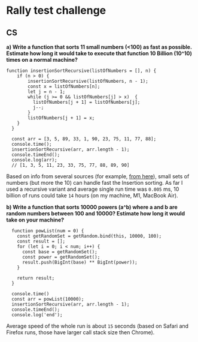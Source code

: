 # Rally test challenge

## CS 
**a) Write a function that sorts 11 small numbers (<100) as fast as possible. Estimate how long it would take to execute that function 10 Billion (10^10) times on a normal machine?**

```
function insertionSortRecursive(listOfNumbers = [], n) {
    if (n > 0) {
        insertionSortRecursive(listOfNumbers, n - 1);
        const x = listOfNumbers[n];
        let j = n - 1;
        while (j >= 0 && listOfNumbers[j] > x)  {
          listOfNumbers[j + 1] = listOfNumbers[j];
          j--;
        }
        listOfNumbers[j + 1] = x;
    }
  }

  const arr = [3, 5, 89, 33, 1, 90, 23, 75, 11, 77, 88];
  console.time();
  insertionSortRecursive(arr, arr.length - 1);
  console.timeEnd();
  console.log(arr);
  // [1, 3, 5, 11, 23, 33, 75, 77, 88, 89, 90]
```
Based on info from several sources (for example, [from here](https://www.cpp.edu/~ftang/courses/CS241/notes/sorting.htm)), small sets of numbers (but more the 10) can handle fast the Insertion sorting.
As far I used a recursive variant and average single run time was `0.005` ms, 10 billion of runs could take `14` hours (on my machine, M1, MacBook Air).

**b) Write a function that sorts 10000 powers (a^b) where a and b are random numbers between 100 and 10000? Estimate how long it would take on your machine?**

```
  function powList(num = 0) {
    const getRandomSet = getRandom.bind(this, 10000, 100);
    const result = [];
    for (let i = 0; i < num; i++) {
      const base = getRandomSet();
      const power = getRandomSet();
      result.push(BigInt(base) ** BigInt(power));
    }

    return result;
  }

  console.time()
  const arr = powList(10000);
  insertionSortRecursive(arr, arr.length - 1);
  console.timeEnd();
  console.log('end');
```

Average speed of the whole run is about `15` seconds (based on Safari and Firefox runs, those have larger call stack size then Chrome).
